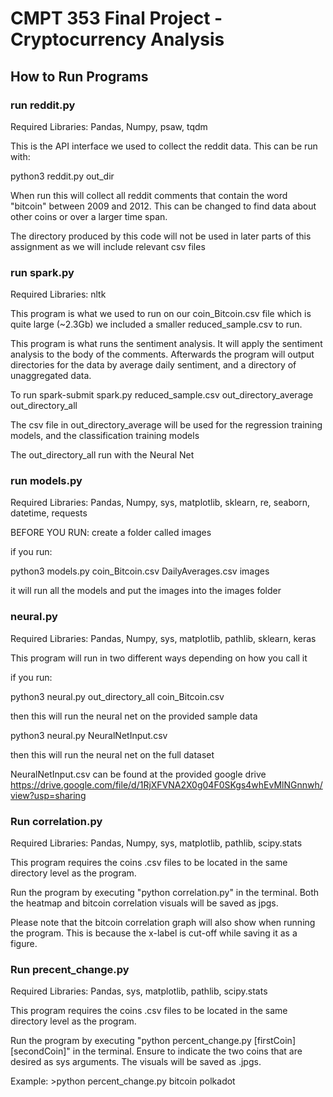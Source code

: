 #  CMPT 353 Final Project - Cryptocurrency Analysis

## How to Run Programs

### run reddit.py

Required Libraries: Pandas, Numpy, psaw, tqdm

This is the API interface we used to collect the reddit data. This can be run with:

  python3 reddit.py out_dir
  
When run this will collect all reddit comments that contain the word "bitcoin" between 2009 and 2012. 
This can be changed to find data about other coins or over a larger time span.

The directory produced by this code will not be used in later parts of this assignment as we will include relevant csv files


### run spark.py

Required Libraries: nltk

This program is what we used to run on our coin_Bitcoin.csv file which is quite large (~2.3Gb) we included a smaller 
reduced_sample.csv to run. 

This program is what runs the sentiment analysis. It will apply the sentiment analysis to the body of the comments. 
Afterwards the program will output directories for the data by average daily sentiment, and a directory of unaggregated data.

To run spark-submit spark.py reduced_sample.csv out_directory_average out_directory_all

The csv file in out_directory_average will be used for the regression training models, and the classification training models

The out_directory_all run with the Neural Net 

### run models.py


Required Libraries: Pandas, Numpy, sys, matplotlib, sklearn, re, seaborn, datetime, requests

BEFORE YOU RUN: create a folder called images

if you run:

python3 models.py coin_Bitcoin.csv DailyAverages.csv images

it will run all the models and put the images into the images folder

### neural.py

Required Libraries: Pandas, Numpy, sys, matplotlib, pathlib, sklearn, keras

This program will run in two different ways depending on how you call it

if you run:

python3 neural.py out_directory_all coin_Bitcoin.csv

then this will run the neural net on the provided sample data

python3 neural.py NeuralNetInput.csv

then this will run the neural net on the full dataset

NeuralNetInput.csv can be found at the provided google drive
https://drive.google.com/file/d/1RjXFVNA2X0g04F0SKgs4whEvMlNGnnwh/view?usp=sharing

### Run correlation.py
Required Libraries: Pandas, Numpy, sys, matplotlib, pathlib, scipy.stats

This program requires the coins .csv files to be located in the same directory level as the program.

Run the program by executing "python correlation.py" in the terminal.
Both the heatmap and bitcoin correlation visuals will be saved as jpgs.

Please note that the bitcoin correlation graph will also show when running the program. This is because the x-label is cut-off while saving it as a figure.

### Run precent_change.py
Required Libraries: Pandas, sys, matplotlib, pathlib, scipy.stats

This program requires the coins .csv files to be located in the same directory level as the program.

Run the program by executing "python percent_change.py [firstCoin] [secondCoin]" in the terminal. Ensure to indicate the two coins that are desired as sys arguments. The visuals will be saved as .jpgs.

Example: >python percent_change.py bitcoin polkadot
